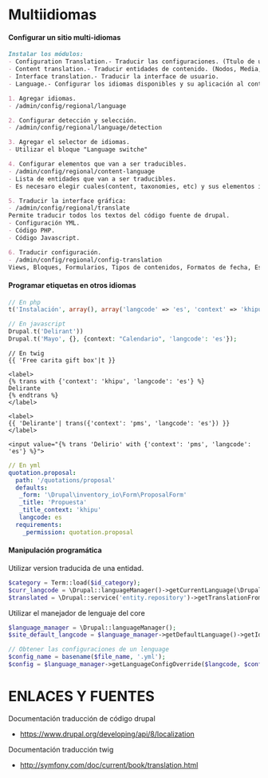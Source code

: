Multiidiomas
========
#### Configurar un sitio multi-idiomas
```md
Instalar los módulos:
- Configuration Translation.- Traducir las configuraciones. (Ttulo de un bloque, etc) 
- Content translation.- Traducir entidades de contenido. (Nodos, Media, Taxonomías, etc)
- Interface translation.- Traducir la interface de usuario.
- Language.- Configurar los idiomas disponibles y su aplicación al contenido.

1. Agregar idiomas.
- /admin/config/regional/language

2. Configurar detección y selección.
- /admin/config/regional/language/detection

3. Agregar el selector de idiomas.
- Utilizar el bloque "Language switche"

4. Configurar elementos que van a ser traducibles.
- /admin/config/regional/content-language
- Lista de entidades que van a ser traducibles. 
- Es necesaro elegir cuales(content, taxonomies, etc) y sus elementos internos como los campos.

5. Traducir la interface gráfica:
- /admin/config/regional/translate
Permite traducir todos los textos del código fuente de drupal.
- Configuración YML.
- Código PHP.
- Código Javascript.

6. Traducir configuración.
- /admin/config/regional/config-translation
Views, Bloques, Formularios, Tipos de contenidos, Formatos de fecha, Estilos de imágen, etc.
```

#### Programar etiquetas en otros idiomas

```php
// En php
t('Instalación', array(), array('langcode' => 'es', 'context' => 'khipu' ))

// En javascript
Drupal.t('Delirant'))
Drupal.t('Mayo', {}, {context: "Calendario", 'langcode': 'es'});
```

```twig
// En twig
{{ 'Free carita gift box'|t }}

<label>
{% trans with {'context': 'khipu', 'langcode': 'es'} %}
Delirante
{% endtrans %}
</label>

<label>
{{ 'Delirante'| trans({'context': 'pms', 'langcode': 'es'}) }}
</label>

<input value="{% trans 'Delirio' with {'context': 'pms', 'langcode': 'es'} %}">
```

```yml
// En yml
quotation.proposal:
  path: '/quotations/proposal'
  defaults:
   _form: '\Drupal\inventory_io\Form\ProposalForm'
   _title: 'Propuesta'
   _title_context: 'khipu'
   langcode: es
  requirements:
    _permission: quotation.proposal
```

#### Manipulación programática
Utilizar version traducida de una entidad.

```php
$category = Term::load($id_category);
$curr_langcode = \Drupal::languageManager()->getCurrentLanguage(\Drupal\Core\Language\LanguageInterface::TYPE_CONTENT)->getId();
$translated = \Drupal::service('entity.repository')->getTranslationFromContext($category, $curr_langcode);
```

Utilizar el manejador de lenguaje del core
```php
$language_manager = \Drupal::languageManager();
$site_default_langcode = $language_manager->getDefaultLanguage()->getId();

// Obtener las configuraciones de un lenguage
$config_name = basename($file_name, '.yml');
$config = $language_manager->getLanguageConfigOverride($langcode, $config_name);
```


ENLACES Y FUENTES
=================
Documentación traducción de código drupal
- https://www.drupal.org/developing/api/8/localization

Documentación traducción twig
- http://symfony.com/doc/current/book/translation.html
